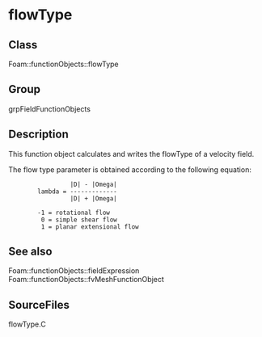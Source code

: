 # flowType 
## Class
Foam::functionObjects::flowType

## Group
grpFieldFunctionObjects

## Description
This function object calculates and writes the flowType of a velocity field.

The flow type parameter is obtained according to the following equation:
```
                 |D| - |Omega|
        lambda = -------------
                 |D| + |Omega|

        -1 = rotational flow
         0 = simple shear flow
         1 = planar extensional flow
```

## See also
Foam::functionObjects::fieldExpression
Foam::functionObjects::fvMeshFunctionObject

## SourceFiles
flowType.C

